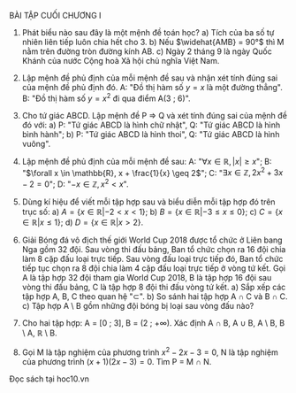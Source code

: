 BÀI TẬP CUỐI CHƯƠNG I

1. Phát biểu nào sau đây là một mệnh đề toán học?
   a) Tích của ba số tự nhiên liên tiếp luôn chia hết cho 3.
   b) Nếu $\widehat{AMB} = 90°$ thì M nằm trên đường tròn đường kính AB.
   c) Ngày 2 tháng 9 là ngày Quốc Khánh của nước Cộng hoà Xã hội chủ nghĩa Việt Nam.

2. Lập mệnh đề phủ định của mỗi mệnh đề sau và nhận xét tính đúng sai của mệnh đề phủ định đó.
   A: "Đồ thị hàm số $y = x$ là một đường thẳng".
   B: "Đồ thị hàm số $y = x^2$ đi qua điểm A(3 ; 6)".

3. Cho tứ giác ABCD. Lập mệnh đề P ⇒ Q và xét tính đúng sai của mệnh đề đó với:
   a) P: "Tứ giác ABCD là hình chữ nhật", Q: "Tứ giác ABCD là hình bình hành";
   b) P: "Tứ giác ABCD là hình thoi", Q: "Tứ giác ABCD là hình vuông".

4. Lập mệnh đề phủ định của mỗi mệnh đề sau:
   A: "$\forall x \in \mathbb{R}, |x| \geq x$";
   B: "$\forall x \in \mathbb{R}, x + \frac{1}{x} \geq 2$";
   C: "$\exists x \in \mathbb{Z}, 2x^2 + 3x - 2 = 0$";
   D: "$-x \in \mathbb{Z}, x^2 < x$".

5. Dùng kí hiệu để viết mỗi tập hợp sau và biểu diễn mỗi tập hợp đó trên trục số:
   a) $A = \{x \in \mathbb{R} | -2 < x < 1\}$;
   b) $B = \{x \in \mathbb{R} | -3 \leq x \leq 0\}$;
   c) $C = \{x \in \mathbb{R} | x \leq 1\}$;
   d) $D = \{x \in \mathbb{R} | x > 2\}$.

6. Giải Bóng đá vô địch thế giới World Cup 2018 được tổ chức ở Liên bang Nga gồm 32 đội. Sau vòng thi đấu bảng, Ban tổ chức chọn ra 16 đội chia làm 8 cặp đấu loại trực tiếp. Sau vòng đấu loại trực tiếp đó, Ban tổ chức tiếp tục chọn ra 8 đội chia làm 4 cặp đấu loại trực tiếp ở vòng tứ kết. Gọi A là tập hợp 32 đội tham gia World Cup 2018, B là tập hợp 16 đội sau vòng thi đấu bảng, C là tập hợp 8 đội thi đấu vòng tứ kết.
   a) Sắp xếp các tập hợp A, B, C theo quan hệ "⊂".
   b) So sánh hai tập hợp A ∩ C và B ∩ C.
   c) Tập hợp A \ B gồm những đội bóng bị loại sau vòng đấu nào?

7. Cho hai tập hợp: A = [0 ; 3], B = (2 ; +∞). Xác định A ∩ B, A ∪ B, A \ B, B \ A, ℝ \ B.

8. Gọi M là tập nghiệm của phương trình $x^2 - 2x - 3 = 0$,
   N là tập nghiệm của phương trình $(x + 1)(2x - 3) = 0$.
   Tìm P = M ∩ N.

Đọc sách tại hoc10.vn